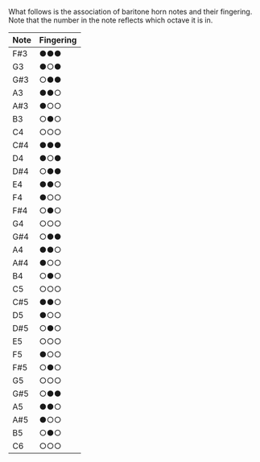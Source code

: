 What follows is the association of baritone horn notes and their fingering. Note that the number in the note reflects which octave it is in.

|  Note    | Fingering  |
|  ------  | ---------  |
|  F#3     | ●●●  |
|  G3      | ●○●  |
|  G#3     | ○●●  |
|  A3      | ●●○  |
|  A#3     | ●○○  |
|  B3      | ○●○  |
|  C4      | ○○○  |
|  C#4     | ●●●  |
|  D4      | ●○●  |
|  D#4     | ○●●  |
|  E4      | ●●○  |
|  F4      | ●○○  |
|  F#4     | ○●○  |
|  G4      | ○○○  |
|  G#4     | ○●●  |
|  A4      | ●●○  |
|  A#4     | ●○○  |
|  B4      | ○●○  |
|  C5      | ○○○  |
|  C#5     | ●●○  |
|  D5      | ●○○  |
|  D#5     | ○●○  |
|  E5      | ○○○  |
|  F5      | ●○○  |
|  F#5     | ○●○  |
|  G5      | ○○○  |
|  G#5     | ○●●  |
|  A5      | ●●○  |
|  A#5     | ●○○  |
|  B5      | ○●○  |
|  C6      | ○○○  |
